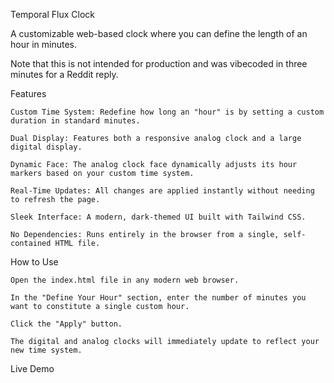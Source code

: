 Temporal Flux Clock

A customizable web-based clock where you can define the length of an hour in minutes.

Note that this is not intended for production and was vibecoded in three minutes for a Reddit reply.

Features

    Custom Time System: Redefine how long an "hour" is by setting a custom duration in standard minutes.

    Dual Display: Features both a responsive analog clock and a large digital display.

    Dynamic Face: The analog clock face dynamically adjusts its hour markers based on your custom time system.

    Real-Time Updates: All changes are applied instantly without needing to refresh the page.

    Sleek Interface: A modern, dark-themed UI built with Tailwind CSS.

    No Dependencies: Runs entirely in the browser from a single, self-contained HTML file.

How to Use

    Open the index.html file in any modern web browser.

    In the "Define Your Hour" section, enter the number of minutes you want to constitute a single custom hour.

    Click the "Apply" button.

    The digital and analog clocks will immediately update to reflect your new time system.

Live Demo

